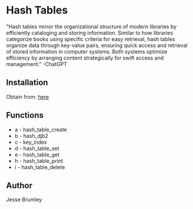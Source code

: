 # Hash Tables

"Hash tables mirror the organizational structure of modern libraries by efficiently cataloging and storing information. Similar to how libraries categorize books using specific criteria for easy retrieval, hash tables organize data through key-value pairs, ensuring quick access and retrieval of stored information in computer systems. Both systems optimize efficiency by arranging content strategically for swift access and management."  -ChatGPT

## Installation

Obtain from: [here](https://github.com/Jessterr/holbertonschool-low_level_programming/tree/main/hash_tables)

## Functions

* a - hash_table_create
* b - hash_djb2
* c - key_index
* d - hash_table_set
* e - hash_table_get
* h - hash_table_print
* i - hash_table_delete

## Author
Jesse Brumley
